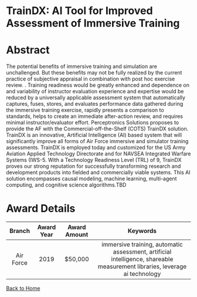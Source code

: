 
TrainDX: AI Tool for Improved Assessment of Immersive Training
==============================================================

# Abstract


The potential benefits of immersive training and simulation are unchallenged. But these benefits may not be fully realized by the current practice of subjective appraisal in combination with post hoc exercise review. . Training readiness would be greatly enhanced and dependence on and variability of instructor evaluation experience and expertise would be reduced by a universally applicable assessment system that automatically captures, fuses, stores, and evaluates performance data gathered during the immersive training exercise, rapidly presents a comparison to standards, helps to create an immediate after-action review, and requires minimal instructor/evaluator effort. Perceptronics Solutions proposes to provide the AF with the Commercial-off-the-Shelf (COTS) TrainDX solution. TrainDX is an innovative, Artificial Intelligence (AI) based system that will significantly improve all forms of Air Force immersive and simulator training assessments. TrainDX is employed today and customized for the US Army Aviation Applied Technology Directorate and for NAVSEA Integrated Warfare Systems (IWS-5. With a Technology Readiness Level (TRL) of 9, TrainDX proves our strong reputation for successfully transforming research and development products into fielded and commercially viable systems. This AI solution encompasses causal modeling, machine learning, multi-agent computing, and cognitive science algorithms.TBD  

# Award Details

|Branch|Award Year|Award Amount|Keywords|
| :---: | :---: | :---: | :---: |
|Air Force|2019|$50,000|immersive training, automatic assessment, artificial intelligence, shareable measurement libraries, leverage ai technology|
  
  


[Back to Home](https://github.com/chrischow/dod_sbir_awards#1516)